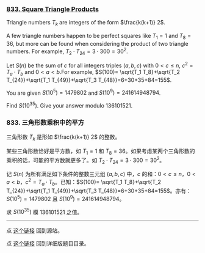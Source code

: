 ### [833. Square Triangle Products](https://projecteuler.net/problem=833)

Triangle numbers $T_k$ are integers of the form $\frac{k(k+1)} 2$.

A few triangle numbers happen to be perfect squares like $T_1=1$ and $T_8=36$, but more can be found when considering the product of two triangle numbers. For example, $T_2 \cdot T_{24}=3 \cdot 300=30^2$.

Let $S(n)$ be the sum of $c$ for all integers triples $(a, b, c)$ with $0 <c \le n$, $c^2=T_a \cdot T_b$ and $0 < a < b$.For example, $S(100)= \sqrt{T_1 T_8}+\sqrt{T_2 T_{24}}+\sqrt{T_1 T_{49}}+\sqrt{T_3 T_{48}}=6+30+35+84=155$.

You are given $S(10^5)=1479802$ and $S(10^9)=241614948794$.

Find $S(10^{35})$. Give your answer modulo $136101521$.

### 833. 三角形数乘积中的平方

三角形数 $T_k$ 是形如 $\frac{k(k+1)} 2$ 的整数。

某些三角形数恰好是平方数，如 $T_1=1$ 和 $T_8=36$。如果考虑某两个三角形数的乘积的话，可能的平方数就更多了。如 $T_2 \cdot T_{24}=3 \cdot 300=30^2$。

记 $S(n)$ 为所有满足如下条件的整数三元组 $(a, b, c)$ 中，$c$ 的和：$0 <c \le n$，$0 < a < b$，$c^2=T_a \cdot T_b$。已知：$S(100)= \sqrt{T_1 T_8}+\sqrt{T_2 T_{24}}+\sqrt{T_1 T_{49}}+\sqrt{T_3 T_{48}}=6+30+35+84=155$。亦有：$S(10^5)=1479802$ 且 $S(10^9)=241614948794$。

求 $S(10^{35})$ 模 $136101521$ 之值。

---

点 [这个链接](https://fsy-juruo.github.io/pe-chinese-translation/) 回到源站。

点 [这个链接](https://fsy-juruo.github.io/pe-chinese-translation/detailed_content_archives.html) 回到详细版题目目录。